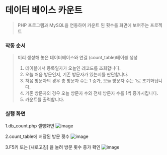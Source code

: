 # 데이터 베이스 카운트
>  PHP 프로그램과 MySQL을 연동하여 카운트 된 횟수를 화면에 보여주는 프로젝트

### 작동 순서
> 미리 생성해 놓은 데이터베이스와 연결
> (count_table)테이블 생성
> 1. 테이블에서 등록일자가 오늘인 레코드를 조회합니다.
> 2. 오늘 처움 방문인지, 기존 방문자가 있는지를 판단합니다.
> 3. 처음 방문자의 경우 총 방문자 수는 1 증가, 오늘 방문자 수는 1로 초기화됩니다. 
> 4. 기존 방문자의 경우 오늘 방문자 수와 전체 방문자 수를 1씩 증가시킵니다.
> 5. 카운트를 출력합니다.

### 실행 화면
1.db_count.php 샐행화면
![image](https://user-images.githubusercontent.com/89179991/171313391-7fcfa6a6-961a-4042-8b8c-bb90c84498c1.png)


2.count_table에 저장된 방문 횟수
![image](https://user-images.githubusercontent.com/89179991/171313722-e7a4f25c-26ff-40ab-8a84-a25679b15282.png)

3.F5키 또는 [새로고침] 을 눌려 방문 횟수 증가 확인
![image](https://user-images.githubusercontent.com/89179991/171313887-a9812387-4527-4c51-820a-34c341f98ce3.png)
